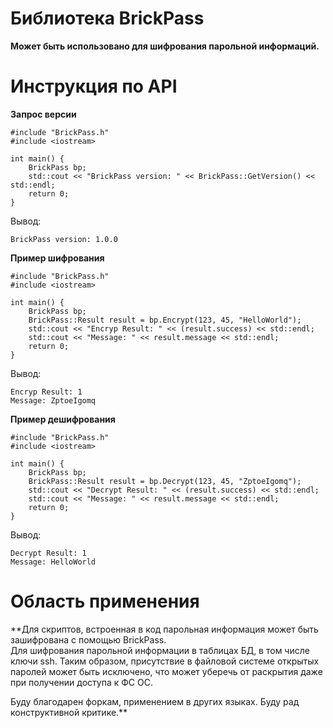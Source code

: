 # Библиотека BrickPass  
  
**Может быть использовано для шифрования парольной информаций.**  
  
# Инструкция по API  
  
**Запрос версии**  
  
```
#include "BrickPass.h"
#include <iostream>

int main() {
    BrickPass bp;
	std::cout << "BrickPass version: " << BrickPass::GetVersion() << std::endl;
	return 0;
}
```

Вывод:  

```
BrickPass version: 1.0.0
```

**Пример шифрования**  

```
#include "BrickPass.h"
#include <iostream>

int main() {
    BrickPass bp;
	BrickPass::Result result = bp.Encrypt(123, 45, "HelloWorld");
	std::cout << "Encryp Result: " << (result.success) << std::endl;
	std::cout << "Message: " << result.message << std::endl;
	return 0;
}
```

Вывод:  

```
Encryp Result: 1
Message: ZptoeIgomq
```

**Пример дешифрования**  

```
#include "BrickPass.h"
#include <iostream>

int main() {
    BrickPass bp;
	BrickPass::Result result = bp.Decrypt(123, 45, "ZptoeIgomq");
	std::cout << "Decrypt Result: " << (result.success) << std::endl;
	std::cout << "Message: " << result.message << std::endl;
	return 0;
}
```

Вывод:  

```
Decrypt Result: 1
Message: HelloWorld
```

# Область применения  

**Для скриптов, встроенная в код парольная информация может быть зашифрована с помощью BrickPass.  
Для шифрования парольной информации в таблицах БД, в том числе ключи ssh. Таким образом, присутствие 
в файловой системе открытых паролей может быть исключено, что может уберечь от раскрытия даже при получении доступа к ФС ОС.
  
Буду благодарен форкам, применением в других языках. 
Буду рад конструктивной критике.**
